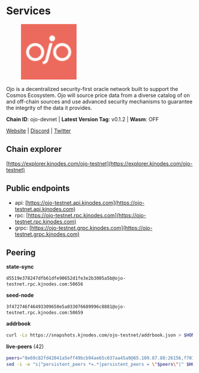 # Services

<figure><img src="https://raw.githubusercontent.com/kj89/cosmos-images/main/logos/ojo.png" width="150" alt=""><figcaption></figcaption></figure>

Ojo is a decentralized security-first oracle network built  to support the Cosmos Ecosystem. Ojo will source price data  from a diverse catalog of on and off-chain sources and use  advanced security mechanisms to guarantee the integrity of the data it provides.

**Chain ID**: ojo-devnet | **Latest Version Tag**: v0.1.2 | **Wasm**: OFF

[Website](https://ojo.network) | [Discord](https://discord.gg/fd8Yrex8nC) | [Twitter](https://twitter.com/ojo_network)




## Chain explorer
[https://explorer.kjnodes.com/ojo-testnet](https://explorer.kjnodes.com/ojo-testnet)

## Public endpoints

* api: [https://ojo-testnet.api.kjnodes.com](https://ojo-testnet.api.kjnodes.com)
* rpc: [https://ojo-testnet.rpc.kjnodes.com](https://ojo-testnet.rpc.kjnodes.com)
* grpc: [https://ojo-testnet.grpc.kjnodes.com](https://ojo-testnet.grpc.kjnodes.com)

## Peering

**state-sync**

```text
d5519e378247dfb61dfe90652d1fe3e2b3005a5b@ojo-testnet.rpc.kjnodes.com:50656
```

**seed-node**

```text
3f472746f46493309650e5a033076689996c8881@ojo-testnet.rpc.kjnodes.com:50659
```

**addrbook**
```bash
curl -Ls https://snapshots.kjnodes.com/ojo-testnet/addrbook.json > $HOME/.ojo/config/addrbook.json
```

**live-peers** (42)
```bash
peers="8e69c82fd42041a5eff49bcb94ae65c037aa45a9@65.109.87.88:26156,f70138a8bbca35814ed947184821f8a561651793@185.234.69.143:30656,50ad0e558d9da6fce98ae4527cd49ee3e8d19940@94.250.202.215:26656,8036aed2d37890ddf245e7288b4fc724a301d728@65.109.117.23:50656,97a388be825fc69fca40a8a3de75aa5794602abb@95.217.225.212:36656,a3a9014f82cb69fe0494ea3bc49990027d081a5a@65.108.126.35:36656,c37e444f67af17545393ad16930cd68dc7e3fd08@95.216.7.169:61156,f474a520009496972515f843cdb835fc7d663779@65.109.23.114:21656,cd4d7ffdad8bd258cd90c22ec7197c0fdf9f3648@38.242.134.73:27656,d5519e378247dfb61dfe90652d1fe3e2b3005a5b@65.109.68.190:50656,0d4dc8d9e80df99fdf7fbb0e44fbe55e0f8dde28@65.108.205.47:14756,d2489830a5e91ec214edfc54756512e4f89f2609@65.109.92.79:12656,5c2a752c9b1952dbed075c56c600c3a79b58c395@95.214.52.139:27226,9aeb9250f279c9e288b7db702380e2970a36e248@5.188.118.105:46656,4764a447ea3518e5017756b42ca5f6442b2f5768@5.161.114.1:26656,f4663c5df8ee2e2b6e1cc6a9d7ad09687a27e08c@68.183.32.158:26656,8671c2dbbfd918374292e2c760704414d853f5b7@35.215.121.109:26656,855fc154f9054ce4055719e09ce6f7f1d0ecd9fb@85.10.198.171:36656,a9bcb95ee047c4a909c675dc36c556eafe1248e1@195.201.174.109:46656,ca46b2279f09daf8e89a8571ad1ccb3f8e6d0463@185.15.244.245:50656,4609153f2b095b6c7f98b9cd3d079fe8fcd992db@95.216.14.58:61356,62fa77951a7c8f323c0499fff716cd86932d8996@65.108.199.36:24214,b6b4a4c720c4b4a191f0c5583cc298b545c330df@65.109.28.219:21656,b133dde2713a216a017399920419fcb1e084cdb2@136.243.88.91:7330,67a1f07c7743d9bec92e11faad5bffe9bc08a178@130.185.119.243:50656,0ac9841750afe017b882768b0e29e72b8296d6b0@104.194.8.68:46656,7416a65de3cc548a537dbb8bdf93dbd83fe401d2@78.107.234.44:26656,9ea0473b3684dbf1f2cf194f69f746566dab6760@78.46.99.50:22656,f702b19a4dae5ad813dabe3f529bf31c160a74e0@5.189.176.202:26656,f12af93f4f59534a022192408c31fdd1d2f1bb0c@38.242.131.92:26656,3ae9b1f545cb78a361971259cbeff41341fabb3c@65.108.97.58:2626,d9df87e2e26db62ef4014ce6e8705ee11bda304f@176.124.220.21:4669,d5b2ae8815b09a30ab253957f7eca052dde3101d@65.108.9.164:24656,7186f24ace7f4f2606f56f750c2684d387dc39ac@65.108.231.124:12656,a23cc4cbb09108bc9af380083108262454539aeb@35.215.116.65:26656,b0968b57bcb5e527230ef3cfa3f65d5f1e4647dd@35.212.224.95:26656,4bfc6d62d115a2440f9e5dc10c21d302dbdf5c64@34.220.136.165:26656,bab2e24e088af1efc88684a83024fa31baad34e5@185.137.122.106:26656,67c653cec3e0e116939841b9c601b43daecae47e@116.202.170.159:24656,d18abe07d27a732e913a782d31b691087a76078d@88.99.164.158:37096,ade4d8bc8cbe014af6ebdf3cb7b1e9ad36f412c0@176.9.82.221:21656,83c547ae2fb272ccec4ea7cc90376e293d8df112@138.201.203.134:35656"
sed -i -e "s|^persistent_peers *=.*|persistent_peers = \"$peers\"|" $HOME/.ojo/config/config.toml
```
